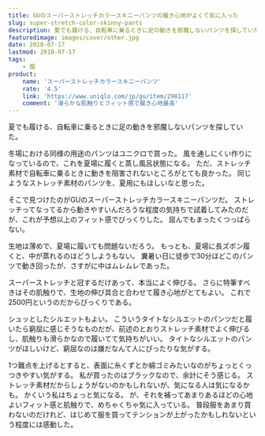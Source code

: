 ```yaml
---
title: GUのスーパーストレッチカラースキニーパンツの履き心地がよくて気に入った
slug: super-stretch-color-skinny-pants
description: 夏でも履ける、自転車に乗るときに足の動きを邪魔しないパンツを探していた。ストレッチ素材のパンツなら快適だろうと思っていきついたのがこのパンツ。結果的には自転車用のパンツにはならなかったのだが、肌触りといいストレッチ具合といい、履き心地がよくてとても気に入った。
featuredimage: images/cover/other.jpg
date: 2018-07-17
lastmod: 2018-07-17
tags: 
    - 服
product:
    name: 'スーパーストレッチカラースキニーパンツ'
    rate: '4.5'
    link: 'https://www.uniqlo.com/jp/gu/item/298117'
    comment: '滑らかな肌触りとフィット感で履き心地最高'
---
```


夏でも履ける、自転車に乗るときに足の動きを邪魔しないパンツを探していた。

冬場における同様の用途のパンツはユニクロで買った。
風を通しにくい作りになっているので、これを夏場に履くと蒸し風呂状態になる。
ただ、ストレッチ素材で自転車に乗るときに動きを阻害されないところがとても良かった。
同じようなストレッチ素材のパンツを、夏用にもほしいなと思った。

そこで見つけたのがGUのスーパーストレッチカラースキニーパンツだ。
ストレッチってなってるから動きやすいんだろうな程度の気持ちで試着してみたのだが、これが予想以上のフィット感でびっくりした。
屈んでもまったくつっぱらない。

生地は薄めで、夏場に履いても問題ないだろう。
もっとも、夏場に長ズボン履くと、中が蒸れるのはどうしようもない。
糞暑い日に徒歩で30分ほどこのパンツで動き回ったが、さすがに中はムレムレであった。

スーパーストレッチと冠するだけあって、本当によく伸びる。
さらに特筆すべきはその肌触りで、生地の伸び具合と合わせて履き心地がとてもよい。
これで2500円というのだからびっくりである。

シュッとしたシルエットもよい。
こういうタイトなシルエットのパンツだと履いたら窮屈に感じそうなものだが、前述のとおりストレッチ素材でよく伸びるし、肌触りも滑らかなので履いてて気持ちがいい。
タイトなシルエットのパンツがほしいけど、窮屈なのは嫌だなんて人にぴったりな気がする。

1つ難点を上げるとすると、表面に糸くずとか綿ゴミみたいなのがちょっとくっつきやすい気がする。
私が買ったのはブラックなので、余計にそう感じる。
ストレッチ素材だからしょうがないのかもしれないが、気になる人は気になるかも。
かくいう私はちょっと気になる。
が、それを補ってあまりあるほどの心地よいフィット感と肌触りで、めちゃくちゃ気に入っている。
普段服をあまり買わないのだけれど、はじめて服を買ってテンションが上がったかもしれないという程度には感動した。
